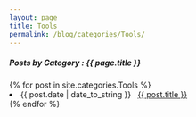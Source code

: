 ```yaml
---
layout: page
title: Tools
permalink: /blog/categories/Tools/
---
```


<h5> Posts by Category : {{ page.title }} </h5>

<div class="card">
{% for post in site.categories.Tools %}
 <li class="category-posts"><span>{{ post.date | date_to_string }}</span> &nbsp; <a href="{{ post.url }}">{{ post.title }}</a></li>
{% endfor %}
</div>
